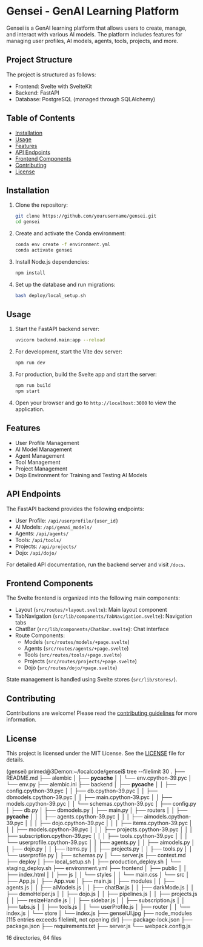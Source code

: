 # Gensei - GenAI Learning Platform

Gensei is a GenAI learning platform that allows users to create, manage, and interact with various AI models. The platform includes features for managing user profiles, AI models, agents, tools, projects, and more.

## Project Structure

The project is structured as follows:
- Frontend: Svelte with SvelteKit
- Backend: FastAPI
- Database: PostgreSQL (managed through SQLAlchemy)

## Table of Contents

- [Installation](#installation)
- [Usage](#usage)
- [Features](#features)
- [API Endpoints](#api-endpoints)
- [Frontend Components](#frontend-components)
- [Contributing](#contributing)
- [License](#license)

## Installation

1. Clone the repository:
   ```sh
   git clone https://github.com/yourusername/gensei.git
   cd gensei
   ```

2. Create and activate the Conda environment:
   ```sh
   conda env create -f environment.yml
   conda activate gensei
   ```

3. Install Node.js dependencies:
   ```sh
   npm install
   ```

4. Set up the database and run migrations:
   ```sh
   bash deploy/local_setup.sh
   ```

## Usage

1. Start the FastAPI backend server:
   ```sh
   uvicorn backend.main:app --reload
   ```

2. For development, start the Vite dev server:
   ```sh
   npm run dev
   ```

3. For production, build the Svelte app and start the server:
   ```sh
   npm run build
   npm start
   ```

4. Open your browser and go to `http://localhost:3000` to view the application.

## Features

- User Profile Management
- AI Model Management
- Agent Management
- Tool Management
- Project Management
- Dojo Environment for Training and Testing AI Models

## API Endpoints

The FastAPI backend provides the following endpoints:

- User Profile: `/api/userprofile/{user_id}`
- AI Models: `/api/genai_models/`
- Agents: `/api/agents/`
- Tools: `/api/tools/`
- Projects: `/api/projects/`
- Dojo: `/api/dojo/`

For detailed API documentation, run the backend server and visit `/docs`.

## Frontend Components

The Svelte frontend is organized into the following main components:

- Layout (`src/routes/+layout.svelte`): Main layout component
- TabNavigation (`src/lib/components/TabNavigation.svelte`): Navigation tabs
- ChatBar (`src/lib/components/ChatBar.svelte`): Chat interface
- Route Components:
  - Models (`src/routes/models/+page.svelte`)
  - Agents (`src/routes/agents/+page.svelte`)
  - Tools (`src/routes/tools/+page.svelte`)
  - Projects (`src/routes/projects/+page.svelte`)
  - Dojo (`src/routes/dojo/+page.svelte`)

State management is handled using Svelte stores (`src/lib/stores/`).

## Contributing

Contributions are welcome! Please read the [contributing guidelines](CONTRIBUTING.md) for more information.

## License

This project is licensed under the MIT License. See the [LICENSE](LICENSE) file for details.

(gensei) primed@3Demon:~/localcode/gensei$ tree --filelimit 30
.
├── README.md
├── alembic
│   ├── __pycache__
│   │   └── env.cpython-39.pyc
│   └── env.py
├── alembic.ini
├── backend
│   ├── __pycache__
│   │   ├── config.cpython-39.pyc
│   │   ├── db.cpython-39.pyc
│   │   ├── dbmodels.cpython-39.pyc
│   │   ├── main.cpython-39.pyc
│   │   ├── models.cpython-39.pyc
│   │   └── schemas.cpython-39.pyc
│   ├── config.py
│   ├── db.py
│   ├── dbmodels.py
│   ├── main.py
│   ├── routers
│   │   ├── __pycache__
│   │   │   ├── agents.cpython-39.pyc
│   │   │   ├── aimodels.cpython-39.pyc
│   │   │   ├── dojo.cpython-39.pyc
│   │   │   ├── items.cpython-39.pyc
│   │   │   ├── models.cpython-39.pyc
│   │   │   ├── projects.cpython-39.pyc
│   │   │   ├── subscription.cpython-39.pyc
│   │   │   ├── tools.cpython-39.pyc
│   │   │   └── userprofile.cpython-39.pyc
│   │   ├── agents.py
│   │   ├── aimodels.py
│   │   ├── dojo.py
│   │   ├── items.py
│   │   ├── projects.py
│   │   ├── tools.py
│   │   └── userprofile.py
│   ├── schemas.py
│   └── server.js
├── context.md
├── deploy
│   ├── local_setup.sh
│   ├── production_deploy.sh
│   └── staging_deploy.sh
├── environment.yml
├── frontend
│   ├── public
│   │   ├── index.html
│   │   ├── js
│   │   └── styles
│   │       └── main.css
│   └── src
│       ├── App.js
│       ├── App.vue
│       ├── main.js
│       ├── modules
│       │   ├── agents.js
│       │   ├── aiModels.js
│       │   ├── chatBar.js
│       │   ├── darkMode.js
│       │   ├── demoHelper.js
│       │   ├── dojo.js
│       │   ├── pipelines.js
│       │   ├── projects.js
│       │   ├── resizeHandle.js
│       │   ├── sidebar.js
│       │   ├── subscription.js
│       │   ├── tabs.js
│       │   ├── tools.js
│       │   └── userProfile.js
│       ├── router
│       │   └── index.js
│       └── store
│           └── index.js
├── genseiUI.jpg
├── node_modules  [115 entries exceeds filelimit, not opening dir]
├── package-lock.json
├── package.json
├── requirements.txt
├── server.js
└── webpack.config.js

16 directories, 64 files